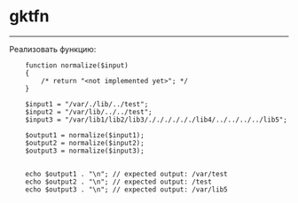# gktfn
------------------------------------------------------
Реализовать функцию:

        function normalize($input)
        {
            /* return "<not implemented yet>"; */
        }

        $input1 = "/var/./lib/../test";
        $input2 = "/var/lib/../../test";
        $input3 = "/var/lib1/lib2/lib3/././././././lib4/../../../../lib5";

        $output1 = normalize($input1);
        $output2 = normalize($input2);
        $output3 = normalize($input3);


        echo $output1 . "\n"; // expected output: /var/test
        echo $output2 . "\n"; // expected output: /test
        echo $output3 . "\n"; // expected output: /var/lib5 
